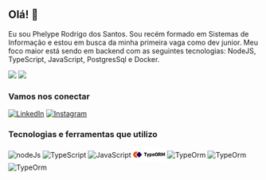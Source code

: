 ## Olá! 👋
Eu sou Phelype Rodrigo dos Santos.
Sou recém formado em Sistemas de Informação e estou em busca da minha primeira vaga como dev junior.
Meu foco maior está sendo em backend com as seguintes tecnologias: NodeJS, TypeScript, JavaScript, PostgresSql e Docker.

<div>
  <img height="180em" src="https://github-readme-stats.vercel.app/api?username=phelype-dev&show_icons=true&theme=tokyonight"/>
  <img height="180em" src="https://github-readme-stats.vercel.app/api/top-langs/?username=phelype-dev&layout=compact&theme=tokyonight"/>
</div>

### Vamos nos conectar

[![LinkedIn](https://img.shields.io/badge/linkedin-%230077B5.svg?style=for-the-badge&logo=linkedin&logoColor=white)](https://www.linkedin.com/in/phelype-rodrigo/)
[![Instagram](https://img.shields.io/badge/Instagram-%23E4405F.svg?style=for-the-badge&logo=Instagram&logoColor=white)](https://www.instagram.com/phelyperodrigue)

### Tecnologias e ferramentas que utilizo
<div>
  <img align="center" alt="nodeJs" height="80" widht="90" src="https://cdn.jsdelivr.net/gh/devicons/devicon/icons/nodejs/nodejs-original-wordmark.svg"/>
  <img align="center" alt="TypeScript" height="30" widht="40" src="https://cdn.jsdelivr.net/gh/devicons/devicon/icons/typescript/typescript-original.svg"/>
  <img align="center" alt="JavaScript" height="30" widht="40" src="https://cdn.jsdelivr.net/gh/devicons/devicon/icons/javascript/javascript-original.svg"/>
  <img align="center" alt="TypeOrm" height="30" widht="40" src="https://github.com/typeorm/typeorm/raw/master/resources/logo_big.png"/>
  <img align="center" alt="TypeOrm" height="30" widht="40" src="https://cdn.jsdelivr.net/gh/devicons/devicon/icons/postgresql/postgresql-original-wordmark.svg"/>
  <img align="center" alt="TypeOrm" height="50" widht="60" src="https://cdn.jsdelivr.net/gh/devicons/devicon/icons/microsoftsqlserver/microsoftsqlserver-plain-wordmark.svg" />
  <img align="center" alt="TypeOrm" height="30" widht="40" src="https://cdn.jsdelivr.net/gh/devicons/devicon/icons/docker/docker-original-wordmark.svg" />



</div>
